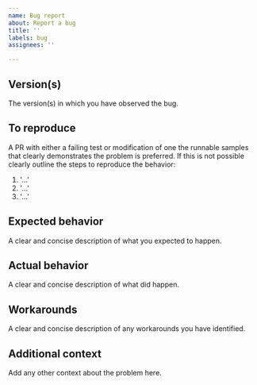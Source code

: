 ```yaml
---
name: Bug report
about: Report a bug
title: ''
labels: bug
assignees: ''

---
```


## Version(s)

The version(s) in which you have observed the bug.

## To reproduce

A PR with either a failing test or modification of one the runnable samples that
clearly demonstrates the problem is preferred. If this is not possible clearly
outline the steps to reproduce the behavior:

1. '...'
2. '...'
3. '...'

## Expected behavior

A clear and concise description of what you expected to happen.

## Actual behavior

A clear and concise description of what did happen.

## Workarounds

A clear and concise description of any workarounds you have identified.

## Additional context

Add any other context about the problem here.
